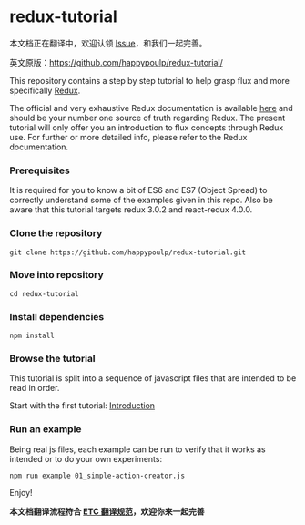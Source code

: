 redux-tutorial
=========================

本文档正在翻译中，欢迎认领 [Issue](https://github.com/react-guide/redux-tutorial-cn/issues)，和我们一起完善。

英文原版：https://github.com/happypoulp/redux-tutorial/

This repository contains a step by step tutorial to help grasp flux and more specifically [Redux](https://github.com/rackt/redux).

The official and very exhaustive Redux documentation is available [here](http://redux.js.org/) and should be your number one source of truth regarding Redux. The present tutorial will only offer you an introduction to flux concepts through Redux use. For further or more detailed info, please refer to the Redux documentation.

### Prerequisites
It is required for you to know a bit of ES6 and ES7 (Object Spread) to correctly understand some of the examples given in this repo. Also be aware that this tutorial targets redux 3.0.2 and react-redux 4.0.0.

### Clone the repository
`git clone https://github.com/happypoulp/redux-tutorial.git`

### Move into repository
`cd redux-tutorial`

### Install dependencies
`npm install`

### Browse the tutorial

This tutorial is split into a sequence of javascript files that are intended to be read in order. 

Start with the first tutorial: [Introduction](00_introduction.js)

### Run an example

Being real js files, each example can be run to verify that it works as intended or to do your own experiments:

`npm run example 01_simple-action-creator.js`

Enjoy!

**本文档翻译流程符合 [ETC 翻译规范](https://github.com/react-guide/ETC)，欢迎你来一起完善**
